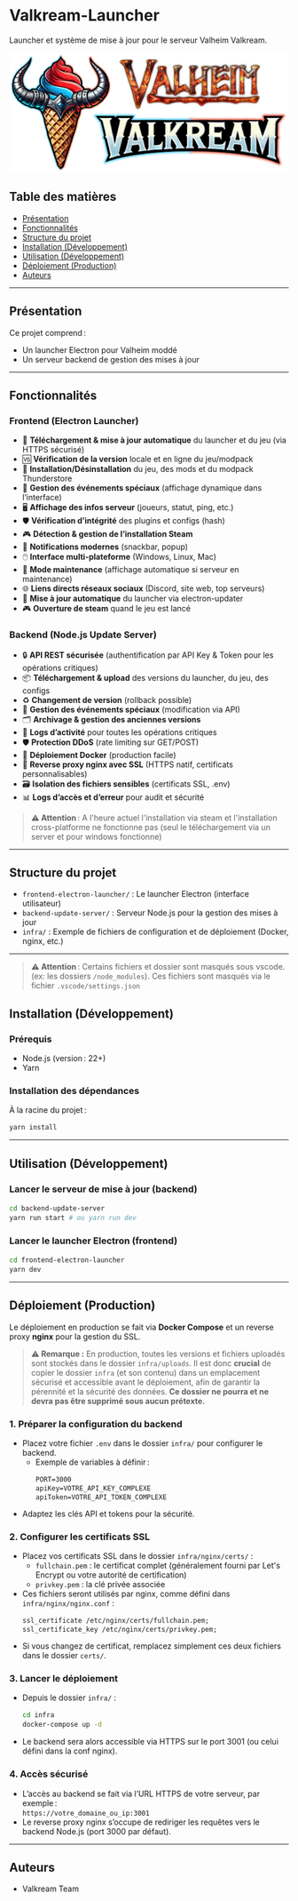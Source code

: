 # Valkream-Launcher

Launcher et système de mise à jour pour le serveur Valheim Valkream.

<img src="./frontend-electron-launcher/src/assets/images/icon-with-name.png">

## Table des matières

- [Présentation](#présentation)
- [Fonctionnalités](#fonctionnalités)
- [Structure du projet](#structure-du-projet)
- [Installation (Développement)](#installation-développement)
- [Utilisation (Développement)](#utilisation-développement)
- [Déploiement (Production)](#déploiement-production)
- [Auteurs](#auteurs)

---

## Présentation

Ce projet comprend :

- Un launcher Electron pour Valheim moddé
- Un serveur backend de gestion des mises à jour

---

## Fonctionnalités

### Frontend (Electron Launcher)

- 🚀 **Téléchargement & mise à jour automatique** du launcher et du jeu (via HTTPS sécurisé)
- 🆚 **Vérification de la version** locale et en ligne du jeu/modpack
- 🧩 **Installation/Désinstallation** du jeu, des mods et du modpack Thunderstore
- 🎉 **Gestion des événements spéciaux** (affichage dynamique dans l’interface)
- 🖥️ **Affichage des infos serveur** (joueurs, statut, ping, etc.)
- 🛡️ **Vérification d’intégrité** des plugins et configs (hash)
- 🎮 **Détection & gestion de l’installation Steam**
- 💬 **Notifications modernes** (snackbar, popup)
- 🖱️ **Interface multi-plateforme** (Windows, Linux, Mac)
- 🛑 **Mode maintenance** (affichage automatique si serveur en maintenance)
- 🌐 **Liens directs réseaux sociaux** (Discord, site web, top serveurs)
- 🔄 **Mise à jour automatique** du launcher via electron-updater
- 🎮 **Ouverture de steam** quand le jeu est lancé

### Backend (Node.js Update Server)

- 🔒 **API REST sécurisée** (authentification par API Key & Token pour les opérations critiques)
- 📦 **Téléchargement & upload** des versions du launcher, du jeu, des configs
- ♻️ **Changement de version** (rollback possible)
- 🎉 **Gestion des événements spéciaux** (modification via API)
- 🗂️ **Archivage & gestion des anciennes versions**
- 📝 **Logs d’activité** pour toutes les opérations critiques
- 🛡️ **Protection DDoS** (rate limiting sur GET/POST)
- 🐳 **Déploiement Docker** (production facile)
- 🔐 **Reverse proxy nginx avec SSL** (HTTPS natif, certificats personnalisables)
- 🗃️ **Isolation des fichiers sensibles** (certificats SSL, .env)
- 📊 **Logs d’accès et d’erreur** pour audit et sécurité

> **⚠️ Attention** : A l'heure actuel l'installation via steam et l'installation cross-platforme ne fonctionne pas (seul le téléchargement via un server et pour windows fonctionne)

---

## Structure du projet

- `frontend-electron-launcher/` : Le launcher Electron (interface utilisateur)
- `backend-update-server/` : Serveur Node.js pour la gestion des mises à jour
- `infra/` : Exemple de fichiers de configuration et de déploiement (Docker, nginx, etc.)

---

> **⚠️ Attention** : Certains fichiers et dossier sont masqués sous vscode. (ex: les dossiers `/node_modules`). Ces fichiers sont masqués via le fichier `.vscode/settings.json`

## Installation (Développement)

### Prérequis

- Node.js (version : 22+)
- Yarn

### Installation des dépendances

À la racine du projet :

```bash
yarn install
```

---

## Utilisation (Développement)

### Lancer le serveur de mise à jour (backend)

```bash
cd backend-update-server
yarn run start # ou yarn run dev
```

### Lancer le launcher Electron (frontend)

```bash
cd frontend-electron-launcher
yarn dev
```

---

## Déploiement (Production)

Le déploiement en production se fait via **Docker Compose** et un reverse proxy **nginx** pour la gestion du SSL.

> **⚠️ Remarque :** En production, toutes les versions et fichiers uploadés sont stockés dans le dossier `infra/uploads`. Il est donc **crucial** de copier le dossier `infra` (et son contenu) dans un emplacement sécurisé et accessible avant le déploiement, afin de garantir la pérennité et la sécurité des données. **Ce dossier ne pourra et ne devra pas être supprimé sous aucun prétexte.**

### 1. Préparer la configuration du backend

- Placez votre fichier `.env` dans le dossier `infra/` pour configurer le backend.
  - Exemple de variables à définir :
    ```
    PORT=3000
    apiKey=VOTRE_API_KEY_COMPLEXE
    apiToken=VOTRE_API_TOKEN_COMPLEXE
    ```
- Adaptez les clés API et tokens pour la sécurité.

### 2. Configurer les certificats SSL

- Placez vos certificats SSL dans le dossier `infra/nginx/certs/` :
  - `fullchain.pem` : le certificat complet (généralement fourni par Let's Encrypt ou votre autorité de certification)
  - `privkey.pem` : la clé privée associée
- Ces fichiers seront utilisés par nginx, comme défini dans `infra/nginx/nginx.conf` :
  ```
  ssl_certificate /etc/nginx/certs/fullchain.pem;
  ssl_certificate_key /etc/nginx/certs/privkey.pem;
  ```
- Si vous changez de certificat, remplacez simplement ces deux fichiers dans le dossier `certs/`.

### 3. Lancer le déploiement

- Depuis le dossier `infra/` :
  ```bash
  cd infra
  docker-compose up -d
  ```
- Le backend sera alors accessible via HTTPS sur le port 3001 (ou celui défini dans la conf nginx).

### 4. Accès sécurisé

- L’accès au backend se fait via l’URL HTTPS de votre serveur, par exemple :  
  `https://votre_domaine_ou_ip:3001`
- Le reverse proxy nginx s’occupe de rediriger les requêtes vers le backend Node.js (port 3000 par défaut).

---

## Auteurs

- Valkream Team
